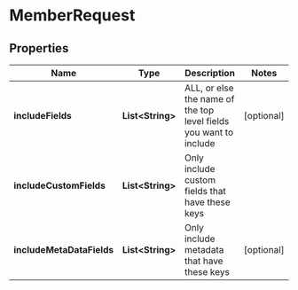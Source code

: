 

# MemberRequest


## Properties

Name | Type | Description | Notes
------------ | ------------- | ------------- | -------------
**includeFields** | **List&lt;String&gt;** | ALL, or else the name of the top level fields you want to include |  [optional]
**includeCustomFields** | **List&lt;String&gt;** | Only include custom fields that have these keys | 
**includeMetaDataFields** | **List&lt;String&gt;** | Only include metadata that have these keys |  [optional]



